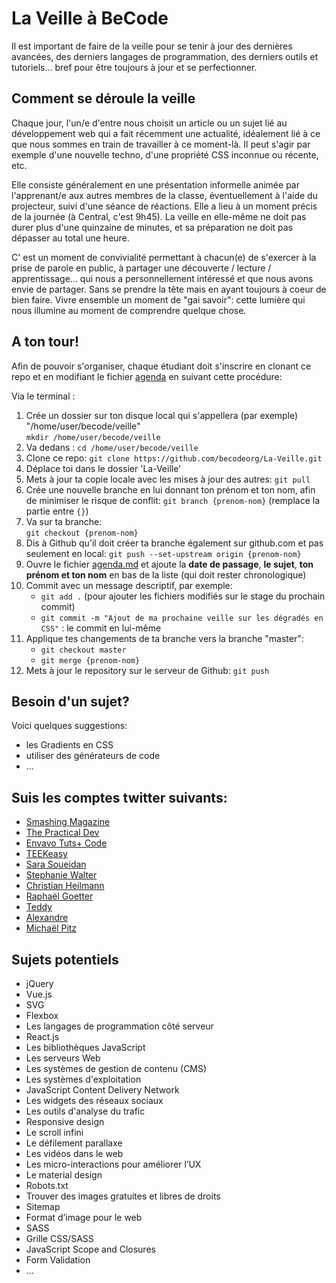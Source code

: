 # La Veille à BeCode 

Il est important de faire de la veille pour se tenir à jour des dernières avancées, des derniers langages de programmation, des derniers outils et tutoriels... bref pour être toujours à jour et se perfectionner.  

## Comment se déroule la veille
Chaque jour, l'un/e d'entre nous choisit un article ou un sujet lié au développement web qui a fait récemment une actualité, idéalement lié à ce que nous sommes en train de travailler à ce moment-là. Il peut s'agir par exemple d'une nouvelle techno, d'une propriété CSS inconnue ou récente, etc.

Elle consiste généralement en une présentation informelle animée par l'apprenant/e aux autres membres de la classe, éventuellement à l'aide du projecteur, suivi d'une séance de réactions. Elle a lieu à un moment précis de la journée (à Central, c'est 9h45). La veille en elle-même ne doit pas durer plus d'une quinzaine de minutes, et sa préparation ne doit pas dépasser au total une heure. 

C' est un moment de convivialité permettant à chacun(e) de s'exercer à la prise de parole en public, à partager une découverte / lecture / apprentissage... qui nous a personnellement intéressé et que nous avons envie de partager. Sans se prendre la tête mais en ayant toujours à coeur de bien faire. Vivre ensemble un moment de "gai savoir": cette lumière qui nous illumine au moment de comprendre quelque chose.

## A ton tour!
Afin de pouvoir s'organiser, chaque étudiant doit s'inscrire en clonant ce repo et en modifiant le fichier [agenda](./agenda.md) en suivant cette procédure:

Via le terminal :  

1. Crée un dossier sur ton disque local qui s'appellera (par exemple) "/home/user/becode/veille"   
`mkdir /home/user/becode/veille`  
1. Va dedans : `cd /home/user/becode/veille`
1. Clone ce repo:   `git clone https://github.com/becodeorg/La-Veille.git`
1. Déplace toi dans le dossier 'La-Veille'  
1. Mets à jour ta copie locale avec les mises à jour des autres:   `git pull`  
1. Crée une nouvelle branche en lui donnant ton prénom et ton nom, afin de minimiser le risque de conflit:    `git branch {prenom-nom}` (remplace la partie entre `{}`)
1. Va sur ta branche:  
 `git checkout {prenom-nom}`   
1. Dis à Github qu'il doit créer ta branche également sur github.com et pas seulement en local: 
 `git push --set-upstream origin {prenom-nom}`  
1. Ouvre le fichier [agenda.md](./agenda.md) et ajoute la **date de passage**, **le sujet**, **ton prénom et ton nom** en bas de la liste (qui doit rester chronologique)  
1. Commit avec un message descriptif, par exemple:  
   - `git add .` (pour ajouter les fichiers modifiés sur le stage du prochain commit)  
   - `git commit -m "Ajout de ma prochaine veille sur les dégradés en CSS"` : le commit en lui-même   
1. Applique tes changements de ta branche vers la branche "master":   
   - `git checkout master`  
   - `git merge {prenom-nom}`  
1. Mets à jour le repository sur le serveur de Github:  `git push`


## Besoin d'un sujet?

Voici quelques suggestions:  
- les Gradients en CSS  
- utiliser des générateurs de code  
- ... 

## Suis les comptes twitter suivants:
- [Smashing Magazine](https://twitter.com/smashingmag)
- [The Practical Dev](https://twitter.com/ThePracticalDev)
- [Envavo Tuts+ Code](https://twitter.com/TutsPlusCode)
- [TEEKeasy](https://twitter.com/TEEK_easy)
- [Sara Soueidan](https://twitter.com/SaraSoueidan)
- [Stephanie Walter](https://twitter.com/WalterStephanie)
- [Christian Heilmann](https://twitter.com/codepo8)
- [Raphaël Goetter](https://twitter.com/goetter)
- [Teddy](https://twitter.com/teddykishi)
- [Alexandre](https://twitter.com/pixeline)
- [Michaël Pitz](https://twitter.com/WebdevPitz)


## Sujets potentiels 

- jQuery
- Vue.js
- SVG
- Flexbox
- Les langages de programmation côté serveur 
- React.js
- Les bibliothèques JavaScript 
- Les serveurs Web 
- Les systèmes de gestion de contenu (CMS) 
- Les systèmes d'exploitation 
- JavaScript Content Delivery Network 
- Les widgets des réseaux sociaux 
- Les outils d'analyse du trafic 
- Responsive design
- Le scroll infini
- Le défilement parallaxe 
- Les vidéos dans le web
- Les micro-interactions pour améliorer l’UX 
- Le material design
- Robots.txt
- Trouver des images gratuites et libres de droits
- Sitemap
- Format d’image pour le web
- SASS
- Grille CSS/SASS
- JavaScript Scope and Closures
- Form Validation 
- ...

